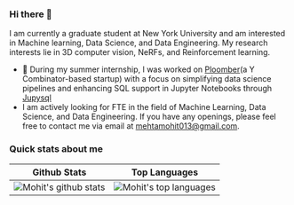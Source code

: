 ### Hi there 👋

I am currently a graduate student at New York University and am interested in Machine learning, Data Science, and Data Engineering. My research interests lie in 3D computer vision, NeRFs, and Reinforcement learning.

- 🔭 During my summer internship, I was worked on [Ploomber](https://github.com/ploomber/ploomber)(a Y Combinator-based startup) with a focus on simplifying data science pipelines and enhancing SQL support in Jupyter Notebooks through [Jupysql](https://github.com/ploomber/jupysql)
- I am actively looking for FTE in the field of Machine Learning, Data Science, and Data Engineering.  If you have any openings, please feel free to contact me via email at [mehtamohit013@gmail.com](mailto:mehtamohit013@gmail.com).
<!--
**mehtamohit013/mehtamohit013** is a ✨ _special_ ✨ repository because its `README.md` (this file) appears on your GitHub profile.

Here are some ideas to get you started:

- 🔭 I’m currently working on ...
- 🌱 I’m currently learning ...
- 👯 I’m looking to collaborate on ...
- 🤔 I’m looking for help with ...
- 💬 Ask me about ...
- 📫 How to reach me: ...
- 😄 Pronouns: ...
- ⚡ Fun fact: ...
-->

### Quick stats about me
| Github Stats | Top Languages |
| --- | --- |
| ![Mohit's github stats](https://github-readme-stats.vercel.app/api?username=mehtamohit013&show_icons=true&title_color=f6c32c&icon_color=f6c32c&text_color=9f9f9f&bg_color=151515&count_private=true) | ![Mohit's top languages](https://github-readme-stats.vercel.app/api/top-langs/?username=mehtamohit013&show_icons=true&title_color=f6c32c&icon_color=f6c32c&text_color=9f9f9f&bg_color=151515&count_private=true&layout=compact) |
